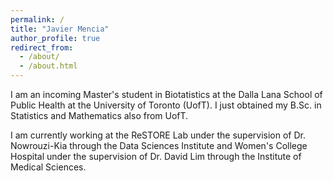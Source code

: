 ```yaml
---
permalink: /
title: "Javier Mencia"
author_profile: true
redirect_from: 
  - /about/
  - /about.html
---
```


I am an incoming Master's student in Biotatistics at the Dalla Lana School of Public Health at the University of Toronto (UofT). I just obtained my B.Sc. in Statistics and Mathematics also from UofT. 

I am currently working at the ReSTORE Lab under the supervision of Dr. Nowrouzi-Kia through the Data Sciences Institute and Women's College Hospital under the supervision of Dr. David Lim through the Institute of Medical Sciences. 


